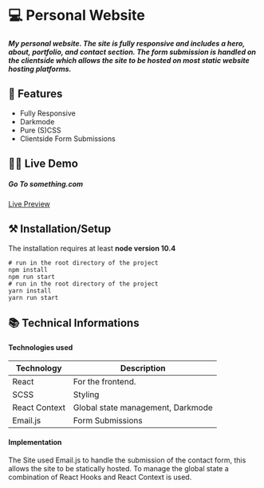 # 💻 Personal Website

##### My personal website. The site is fully responsive and includes a hero, about, portfolio, and contact section. The form submission is handled on the clientside which allows the site to be hosted on most static website hosting platforms.



## 📖 Features
 - Fully Responsive
 - Darkmode
 - Pure (S)CSS
 - Clientside Form Submissions


## 👩‍💻 Live Demo
##### Go To something.com

[Live Preview](enflorian.com)






## ⚒ Installation/Setup
The installation requires at least **node version 10.4**

```Shell
# run in the root directory of the project
npm install
npm run start
# run in the root directory of the project
yarn install
yarn run start
```


## 📚 Technical Informations

#### Technologies used

| Technology              | Description                            |
|-------------------------|----------------------------------------|
| React                   |   For the frontend.                    |
| SCSS                    |   Styling                              |
| React Context           |   Global state management, Darkmode    |
| Email.js                |   Form Submissions                     |

#### Implementation

The Site used Email.js to handle the submission of the contact form, this allows the site to be statically hosted. To manage the global state a combination of React Hooks and React Context is used.

